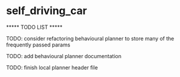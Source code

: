 # self_driving_car


***** TODO LIST *****

TODO: consider refactoring behavioural planner to store many of the frequently passed params

TODO: add behavioural planner documentation

TODO: finish local planner header file

